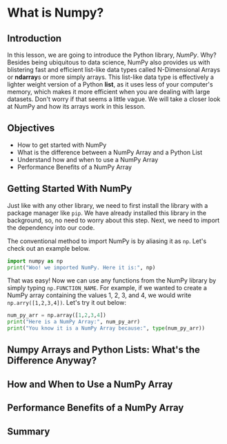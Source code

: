 
# What is Numpy?

## Introduction

In this lesson, we are going to introduce the Python library, *NumPy*. Why? Besides being ubiquitous to data science, NumPy also provides us with blistering fast and efficient list-like data types called N-Dimensional Arrays or **ndarray**s or more simply arrays. This list-like data type is effectively a lighter weight version of a Python **list**, as it uses less of your computer's memory, which makes it more efficient when you are dealing with large datasets. Don't worry if that seems a little vague. We will take a closer look at NumPy and how its arrays work in this lesson.

## Objectives
* How to get started with NumPy
* What is the difference between a NumPy Array and a Python List
* Understand how and when to use a NumPy Array
* Performance Benefits of a NumPy Array

## Getting Started With NumPy

Just like with any other library, we need to first install the library with a package manager like `pip`. We have already installed this library in the background, so, no need to worry about this step. Next, we need to import the dependency into our code. 

The conventional method to import NumPy is by aliasing it as `np`. Let's check out an example below.


```python
import numpy as np
print("Woo! we imported NumPy. Here it is:", np)
```

That was easy! Now we can use any functions from the NumPy library by simply typing `np.FUNCTION_NAME`. For example, if we wanted to create a NumPy array containing the values 1, 2, 3, and 4, we would write `np.arry([1,2,3,4])`. Let's try it out below:


```python
num_py_arr = np.array([1,2,3,4])
print("Here is a NumPy Array:", num_py_arr)
print("You know it is a NumPy Array because:", type(num_py_arr))
```

## Numpy Arrays and Python Lists: What's the Difference Anyway?

## How and When to Use a NumPy Array

## Performance Benefits of a NumPy Array

## Summary
